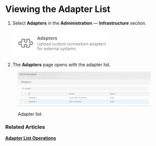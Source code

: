 # Viewing the Adapter List

1.  Select **Adapters** in the **Administration** — **Infrastructure** section.

    ![Adapters item on the Administration page](../.gitbook/assets/adapters)
2. The **Adapters** page opens with the adapter list.

<figure><img src="../.gitbook/assets/image (1).png" alt="Adapter list"><figcaption><p>Adapter list</p></figcaption></figure>

### Related Articles <a href="#related-articles" id="related-articles"></a>

[**Adapter List Operations**](viewing-the-adapter-list.md)

